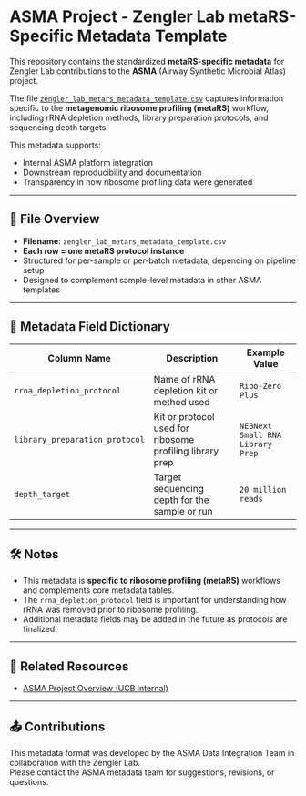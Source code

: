 # ASMA Project - Zengler Lab metaRS-Specific Metadata Template

This repository contains the standardized **metaRS-specific metadata** for Zengler Lab contributions to the **ASMA** (Airway Synthetic Microbial Atlas) project.

The file [`zengler_lab_metars_metadata_template.csv`](./zengler_lab_metars_metadata_template.csv) captures information specific to the **metagenomic ribosome profiling (metaRS)** workflow, including rRNA depletion methods, library preparation protocols, and sequencing depth targets.

This metadata supports:
- Internal ASMA platform integration
- Downstream reproducibility and documentation
- Transparency in how ribosome profiling data were generated

---

## 📁 File Overview

- **Filename**: `zengler_lab_metars_metadata_template.csv`
- **Each row = one metaRS protocol instance**
- Structured for per-sample or per-batch metadata, depending on pipeline setup
- Designed to complement sample-level metadata in other ASMA templates

---

## 🧬 Metadata Field Dictionary

| Column Name                  | Description                                                               | Example Value                   |
|-----------------------------|---------------------------------------------------------------------------|---------------------------------|
| `rrna_depletion_protocol`   | Name of rRNA depletion kit or method used                                 | `Ribo-Zero Plus`               |
| `library_preparation_protocol` | Kit or protocol used for ribosome profiling library prep                 | `NEBNext Small RNA Library Prep` |
| `depth_target`              | Target sequencing depth for the sample or run                              | `20 million reads`             |

---

## 🛠️ Notes

- This metadata is **specific to ribosome profiling (metaRS)** workflows and complements core metadata tables.
- The `rrna_depletion_protocol` field is important for understanding how rRNA was removed prior to ribosome profiling.
- Additional metadata fields may be added in the future as protocols are finalized.

---

## 🔗 Related Resources

- [ASMA Project Overview (UCB internal)](https://your.internal.link)

---

## 📤 Contributions

This metadata format was developed by the ASMA Data Integration Team in collaboration with the Zengler Lab.  
Please contact the ASMA metadata team for suggestions, revisions, or questions.
